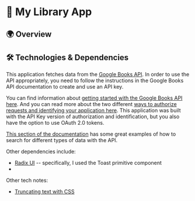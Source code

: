 # 📕 My Library App

## 🌍 Overview

## 🛠️ Technologies & Dependencies

This application fetches data from the [Google Books API](https://developers.google.com/books/docs/overview). In order to use the API appropriately, you need to follow the instructions in the Google Books API documentation to create and use an API key.

You can find information about [getting started with the Google Books API here](https://developers.google.com/books/docs/v1/getting_started). And you can read more about the two different [ways to authorize requests and identifying your application here](https://developers.google.com/books/docs/v1/using#auth). This application was built with the API Key version of authorization and identification, but you also have the option to use OAuth 2.0 tokens.

[This section of the documentation](https://developers.google.com/books/docs/v1/using#WorkingVolumes) has some great examples of how to search for different types of data with the API.

Other dependencies include:

- [Radix UI](https://www.radix-ui.com/primitives/docs/components/toast) -- specifically, I used the Toast primitive component
-

Other tech notes:

- [Truncating text with CSS](https://benmarshall.me/css-limit-text-length/)

